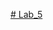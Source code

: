 [# Lab_5](https://docs.google.com/document/d/17kmC0nuj9RBo29Y8HCWV_g55092gLHRlahgXxbB2a7U/edit?usp=sharing)
